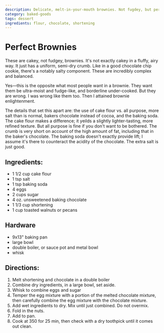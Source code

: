 ```yaml
---
description: Delicate, melt-in-your-mouth brownies. Not fugdey, but perfect. 
category: baked-goods
tags: dessert
ingredients: flour, chocolate, shortening
---
```


# Perfect Brownies

These are cakey, not fudgey, brownies. It's not exactly cakey in a fluffy, airy way. It just has a uniform, semi-dry crumb. Like in a good chocolate chip cookie, there's a notably salty component. These are incredibly complex and balanced. 

Yes—this is the opposite what most people want in a brownie. They want them be ultra-moist and fudge-like, and borderline under-cooked. But they are wrong. I was wrong like them too. Then I attained brownie enlightenment. 

The details that set this apart are: the use of cake flour vs. all purpose, more salt than is normal, bakers chocolate instead of cocoa, and  the baking soda. The cake flour makes a difference; it yeilds a slightly lighter-tasting, more refined texture. But all purpose is fine if you don't want to be bothered. The crumb is very short on account of the high amount of fat, including that in the baker's chocolate. The baking soda doesn't exactly provide lift; I assume it's there to counteract the acidity of the chocolate. The extra salt is just good. 

## Ingredients:

- 1 1/2 cup cake flour
- 1 tsp salt
- 1 tsp baking soda
- 4 eggs
- 2 cups sugar
- 4 oz. unsweetened baking chocolate
- 1 1/3 cup shortening
- 1 cup toasted walnuts or pecans

## Hardware
- 9x13" baking pan
- large bowl
- double boiler, or sauce pot and metal bowl
- whisk

## Directions:

1. Melt shortening and chocolate in a double boiler
2. Combine dry ingredients, in a large bowl, set aside.
3. Whisk to combine eggs and sugar
4. Temper the egg mixture with a portion of the melted chocolate mixture, then carefully combine the egg mixture with the chocolate mixture.
5. Add wet ingredients to dry. Mix until just combined. Do not overmix.
6. Fold in the nuts.
7. Add to pan.
8. Cook at 350 for 25 min, then check with a dry toothpick until it comes out clean. 

